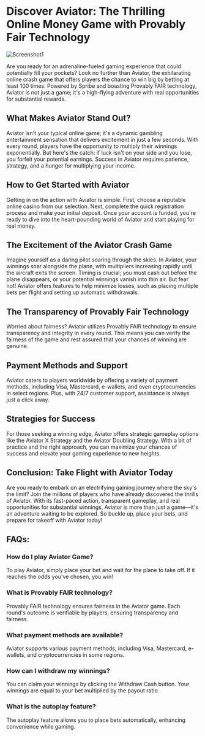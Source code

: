 # Discover Aviator: The Thrilling Online Money Game with Provably Fair Technology
![Screenshot1](image/Damanimage.png)  

Are you ready for an adrenaline-fueled gaming experience that could potentially fill your pockets? Look no further than Aviator, the exhilarating online crash game that offers players the chance to win big by betting at least 100 times. Powered by Spribe and boasting Provably FAIR technology, Aviator is not just a game; it's a high-flying adventure with real opportunities for substantial rewards.

## What Makes Aviator Stand Out?
Aviator isn't your typical online game; it's a dynamic gambling entertainment sensation that delivers excitement in just a few seconds. With every round, players have the opportunity to multiply their winnings exponentially. But here's the catch: if luck isn't on your side and you lose, you forfeit your potential earnings. Success in Aviator requires patience, strategy, and a hunger for multiplying your income.

## How to Get Started with Aviator
Getting in on the action with Aviator is simple. First, choose a reputable online casino from our selection. Next, complete the quick registration process and make your initial deposit. Once your account is funded, you're ready to dive into the heart-pounding world of Aviator and start playing for real money.

## The Excitement of the Aviator Crash Game
Imagine yourself as a daring pilot soaring through the skies. In Aviator, your winnings soar alongside the plane, with multipliers increasing rapidly until the aircraft exits the screen. Timing is crucial; you must cash out before the plane disappears, or your potential winnings vanish into thin air. But fear not! Aviator offers features to help minimize losses, such as placing multiple bets per flight and setting up automatic withdrawals.

## The Transparency of Provably Fair Technology
Worried about fairness? Aviator utilizes Provably FAIR technology to ensure transparency and integrity in every round. This means you can verify the fairness of the game and rest assured that your chances of winning are genuine.

## Payment Methods and Support
Aviator caters to players worldwide by offering a variety of payment methods, including Visa, Mastercard, e-wallets, and even cryptocurrencies in select regions. Plus, with 24/7 customer support, assistance is always just a click away.

## Strategies for Success
For those seeking a winning edge, Aviator offers strategic gameplay options like the Aviator X Strategy and the Aviator Doubling Strategy. With a bit of practice and the right approach, you can maximize your chances of success and elevate your gaming experience to new heights.

## Conclusion: Take Flight with Aviator Today
Are you ready to embark on an electrifying gaming journey where the sky's the limit? Join the millions of players who have already discovered the thrills of Aviator. With its fast-paced action, transparent gameplay, and real opportunities for substantial winnings, Aviator is more than just a game—it's an adventure waiting to be explored. So buckle up, place your bets, and prepare for takeoff with Aviator today!

## FAQs:
### How do I play Aviator Game?
To play Aviator, simply place your bet and wait for the plane to take off. If it reaches the odds you've chosen, you win!

### What is Provably FAIR technology?
Provably FAIR technology ensures fairness in the Aviator game. Each round's outcome is verifiable by players, ensuring transparency and fairness.

### What payment methods are available?
Aviator supports various payment methods, including Visa, Mastercard, e-wallets, and cryptocurrencies in some regions.

### How can I withdraw my winnings?
You can claim your winnings by clicking the Withdraw Cash button. Your winnings are equal to your bet multiplied by the payout ratio.

### What is the autoplay feature?
The autoplay feature allows you to place bets automatically, enhancing convenience while gaming.

